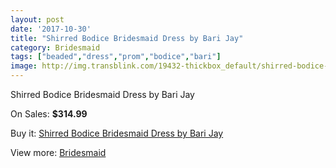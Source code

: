 ```yaml
---
layout: post
date: '2017-10-30'
title: "Shirred Bodice Bridesmaid Dress by Bari Jay"
category: Bridesmaid
tags: ["beaded","dress","prom","bodice","bari"]
image: http://img.transblink.com/19432-thickbox_default/shirred-bodice-bridesmaid-dress-by-bari-jay.jpg
---
```

Shirred Bodice Bridesmaid Dress by Bari Jay

On Sales: **$314.99**
<a href="https://www.transblink.com/en/bridesmaid/6105-shirred-bodice-bridesmaid-dress-by-bari-jay.html"><amp-img layout="responsive" width="600" height="600" src="//img.transblink.com/19432-thickbox_default/shirred-bodice-bridesmaid-dress-by-bari-jay.jpg" alt="Shirred Bodice Bridesmaid Dress by Bari Jay 0" /></a>
<a href="https://www.transblink.com/en/bridesmaid/6105-shirred-bodice-bridesmaid-dress-by-bari-jay.html"><amp-img layout="responsive" width="600" height="600" src="//img.transblink.com/19433-thickbox_default/shirred-bodice-bridesmaid-dress-by-bari-jay.jpg" alt="Shirred Bodice Bridesmaid Dress by Bari Jay 1" /></a>

Buy it: [Shirred Bodice Bridesmaid Dress by Bari Jay](https://www.transblink.com/en/bridesmaid/6105-shirred-bodice-bridesmaid-dress-by-bari-jay.html "Shirred Bodice Bridesmaid Dress by Bari Jay")

View more: [Bridesmaid](https://www.transblink.com/en/4-bridesmaid "Bridesmaid")